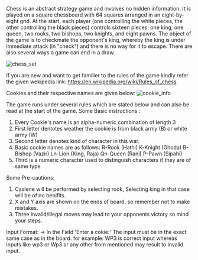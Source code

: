 Chess is an abstract strategy game and involves no hidden information. It is played on a square chessboard with 64 squares arranged in an eight-by-eight grid. At the start, each player (one controlling the white pieces, the other controlling the black pieces) controls sixteen pieces: one king, one queen, two rooks, two bishops, two knights, and eight pawns. The object of the game is to checkmate the opponent's king, whereby the king is under immediate attack (in "check") and there is no way for it to escape. There are also several ways a game can end in a draw.

![chess_set](https://upload.wikimedia.org/wikipedia/commons/6/6f/ChessSet.jpg) 

If you are new and want to get familier to the rules of the game kindly refer the given wekipedia link:
 https://en.wikipedia.org/wiki/Rules_of_chess
 
Cookies and their respective names are given below: 
![cookie_info](https://images.creativemarket.com/0.1.0/ps/299465/910/607/m1/fpnw/wm0/1410.m00.i103.n006.s.c12.chess-set-with-chess-names-.jpg?1421047171&s=8340fbc93b8aa0a5079d061bb5485519) 

The game runs under several rules which are stated below and can also be read at the start of the game.
Some Basic instructions :
1. Every Cookie's name is an alpha-numeric combination of length 3
2. First letter dentotes weather the cookie is from black army (B) or white army (W)
3. Second letter denotes kind of character in this war.
4. Basic cookie names are as follows:
        R-Rook   (Hathi)
        K-Knight (Ghoda)
        B-Bishop (Vazir)
        Ln-Lion  (King, Raja)
        Qn-Queen (Rani)
        P-Pawn   (Sipahi)
5. Third is a numeric character used to distinguish characters if they are of same type


Some Pre-cautions:
1. Caslene will be performed by selecting rook, Selecting king in that case will be of no benifits.
2. X and Y axis are shown on the ends of board, so remember not to make mistakes.
3. Three invalid/illegal moves may lead to your opponents victory so mind your steps.


Input Format:
-> In the Field 'Enter a cokie:' The input must be in the exact same case as in the board.
 for example: WP3 is correct input whereas inputs like wp3 or Wp3 ar any other from mentioned may result to invalid input.
